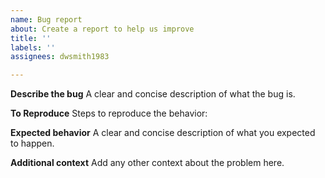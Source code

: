 ```yaml
---
name: Bug report
about: Create a report to help us improve
title: ''
labels: ''
assignees: dwsmith1983

---
```


**Describe the bug**
A clear and concise description of what the bug is.

**To Reproduce**
Steps to reproduce the behavior:

**Expected behavior**
A clear and concise description of what you expected to happen.

**Additional context**
Add any other context about the problem here.
